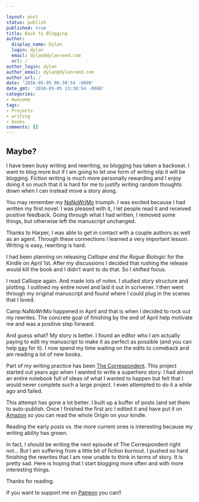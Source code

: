 ```yaml
---

layout: post
status: publish
published: true
title: Back to Blogging
author:
  display_name: Dylan
  login: dylan
  email: dylan@dylanreed.com
  url: /
author_login: dylan
author_email: dylan@dylanreed.com
author_url: /
date: '2016-05-05 06:30:54 -0600'
date_gmt: '2016-05-05 13:30:54 -0600'
categories:
- Awesome
tags:
- Projects
- writing
- books
comments: []
---
```

<h2>Maybe?</h2>
I have been busy writing and rewriting, so blogging has taken a backseat. I want to blog more but if I am going to let one form of writing slip it will be blogging. Fiction writing is much more personally rewarding and I enjoy doing it so much that it is hard for me to justify writing random thoughts down when I can instead move a story along. 

You may remember my [NaNoWriMo](http://fancycadaver.com/2015/12/04/fiction/) triumph. I was excited because I had written my first novel. I was pleased with it, I let people read it and received positive feedback. Going through what I had written, I removed some things, but otherwise left the manuscript unchanged. 

Thanks to Harper, I was able to get in contact with a couple authors as well as an agent. Through these connections I learned a very important lesson. Writing is easy, rewriting is hard. 

I had been planning on releasing <i>Calliope and the Rogue Biologic</i> for the Kindle on April 1st. After my discussions I decided that rushing the release would kill the book and I didn’t want to do that. So I shifted focus. 

I read Calliope again. And made lots of notes. I studied story structure and plotting. I outlined my entire novel and laid it out in scrivener. I then went through my original manuscript and found where I could plug in the scenes that I loved. 

Camp NaNoWriMo happened in April and that is when I decided to rock out my rewrites. The concrete goal of finishing by the end of April help motivate me and was a positive step forward. 

And guess what? My story is better. I found an editor who I am actually paying to edit my manuscript to make it as perfect as possible (and you can help [pay](http://dylan.la/1VKl5gF) for it). I now spend my time waiting on the edits to comeback and am reading a lot of new books. 

Part of my writing practice has been [The Correspondent](http://acmeheroinc.com). This project started out years ago when I wanted to write a superhero story. I had almost an entire notebook full of ideas of what I wanted to happen but felt that I would never complete such a large project. 
I even attempted to do it a while ago and failed. 

This attempt has gone a lot better. I built up a buffer of posts )and set them to auto-publish. Once I finished the first arc I edited it and have put it on [Amazon](http://dylan.la/1SaT8L4) so you can read the whole Origin on your kindle. 

Reading the early posts vs. the more current ones is interesting because my writing ability has grown. 

In fact, I should be writing the next episode of The Correspondent right not… But I am suffering from a little bit of fiction burnout. I pushed so hard finishing the rewrites that I am now unable to think in terms of story. It is pretty sad. 
Here is hoping that I start blogging more often and with more interesting things. 

Thanks for reading. 

If you want to support me on [Patreon](http://dylan.la/23JgCMg) you can!!




